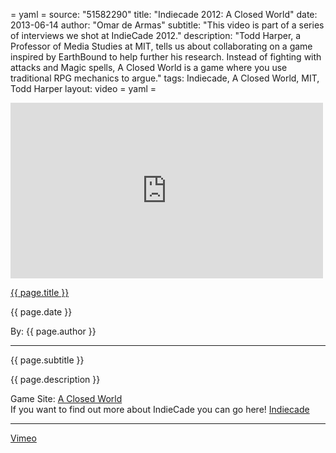 = yaml =
source: "51582290"
title: "Indiecade 2012: A Closed World"
date: 2013-06-14
author: "Omar de Armas"
subtitle: "This video is part of a series of interviews we shot at IndieCade 2012."
description: "Todd Harper, a Professor of Media Studies at MIT, tells us about collaborating on a game inspired by EarthBound to help further his research. Instead of fighting with attacks and Magic spells, A Closed World is a game where you use traditional RPG mechanics to argue."
tags: Indiecade, A Closed World, MIT, Todd Harper
layout: video
= yaml =

<div class="vid_container">
  <iframe src="http://player.vimeo.com/video/{{ page.source }}" width="500" height="281" frameborder="0" webkitAllowFullScreen mozallowfullscreen allowFullScreen></iframe>
</div>

<a href="{{ page.url }}" class='postTitleLink'><p class='postTitle'>{{ page.title }}</p></a>
<p class='postPublished'>{{ page.date }}</p>
<p class='postAuthor'>By: {{ page.author }}</p>
<hr>
<p class='podcastSummary'>{{ page.subtitle }}</p>

<p class='podcastSummary'>{{ page.description }}</p>

Game Site: [A Closed World](gambit.mit.edu/loadgame/aclosedworld.php)  
If you want to find out more about IndieCade you can go here! [Indiecade](http://www.indiecade.com)  
- - -
[Vimeo](www.vimeo.com/indestructibleart)